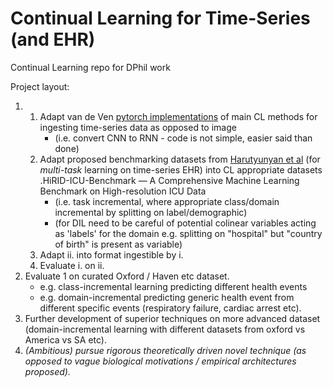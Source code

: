 # Continual Learning for Time-Series (and EHR)
Continual Learning repo for DPhil work

Project layout:

1.
    1. Adapt van de Ven [pytorch implementations](https://github.com/GMvandeVen/continual-learning) of main CL methods for ingesting time-series data as opposed to image  
         - (i.e. convert CNN to RNN - code is not simple, easier said than done)
    2. Adapt proposed benchmarking datasets from [Harutyunyan et al](https://www.nature.com/articles/s41597-019-0103-9) (for *multi-task* learning on time-series EHR) into CL appropriate datasets .HiRID-ICU-Benchmark — A Comprehensive
Machine Learning Benchmark on High-resolution
ICU Data   
         - (i.e. task incremental, where appropriate class/domain incremental by splitting on label/demographic)  
         - (for DIL need to be careful of potential colinear variables acting as 'labels' for the domain e.g. splitting on "hospital" but "country of birth" is present as variable)
    5. Adapt ii. into format ingestible by i. 
    6. Evaluate i. on ii.
2. Evaluate 1 on curated Oxford / Haven etc dataset. 
    - e.g. class-incremental learning predicting different health events
    - e.g. domain-incremental predicting generic health event from different specific events (respiratory failure, cardiac arrest etc).
4. Further development of superior techniques on more advanced dataset (domain-incremental learning with different datasets from oxford vs America vs SA etc).
5. *(Ambitious) pursue rigorous theoretically driven novel technique (as opposed to vague biological motivations / empirical architectures proposed).*

